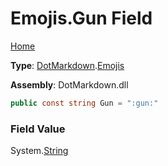 # Emojis\.Gun Field

[Home](../../../README.md)

**Type**: [DotMarkdown](../../README.md)\.[Emojis](../README.md)

**Assembly**: DotMarkdown\.dll

```csharp
public const string Gun = ":gun:"
```

### Field Value

System\.[String](https://docs.microsoft.com/en-us/dotnet/api/system.string)